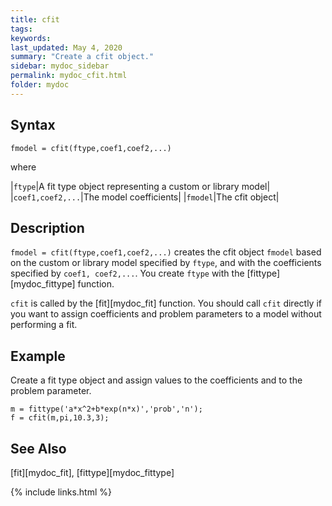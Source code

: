 ```yaml
---
title: cfit
tags:
keywords:
last_updated: May 4, 2020
summary: "Create a cfit object."
sidebar: mydoc_sidebar
permalink: mydoc_cfit.html
folder: mydoc
---
```

## Syntax
`fmodel = cfit(ftype,coef1,coef2,...)`

where

|`ftype`|A fit type object representing a custom or library model|
|`coef1,coef2,...`|The model coefficients|
|`fmodel`|The cfit object|

## Description
`fmodel = cfit(ftype,coef1,coef2,...)` creates the cfit object `fmodel` based on the custom or library model specified by `ftype`, and with the coefficients specified by `coef1, coef2,...`. You create `ftype` with the [fittype][mydoc_fittype] function.

`cfit` is called by the [fit][mydoc_fit] function. You should call `cfit` directly if you want to assign coefficients and problem parameters to a model without performing a fit.

## Example
Create a fit type object and assign values to the coefficients and to the problem parameter.

~~~
m = fittype('a*x^2+b*exp(n*x)','prob','n');
f = cfit(m,pi,10.3,3);
~~~

## See Also
[fit][mydoc_fit], [fittype][mydoc_fittype]

{% include links.html %}
